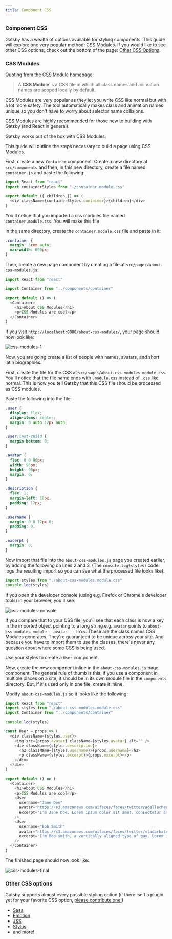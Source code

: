 ```yaml
---
title: Component CSS
---
```


### Component CSS

Gatsby has a wealth of options available for styling components. This guide will explore one very popular method: CSS Modules. If you would like to see other CSS options, check out the bottom of the page: [Other CSS Options](#other-css-options).

### CSS Modules

Quoting from
[the CSS Module homepage](https://github.com/css-modules/css-modules):

> A **CSS Module** is a CSS file in which all class names and animation names
> are scoped locally by default.

CSS Modules are very popular as they let you write CSS like normal but with a lot
more safety. The tool automatically makes class and animation names unique so
you don't have to worry about selector name collisions.

CSS Modules are highly recommended for those new to building with Gatsby (and
React in general).

Gatsby works out of the box with CSS Modules.

This guide will outline the steps necessary to build a page using CSS Modules.

First, create a new `Container` component. Create a new directory at
`src/components` and then, in this new directory, create a file named
`container.js` and paste the following:

```javascript:title=src/components/container.js
import React from "react"
import containerStyles from "./container.module.css"

export default ({ children }) => (
  <div className={containerStyles.container}>{children}</div>
)
```

You'll notice that you imported a css modules file named `container.module.css`. You will make this file

In the same directory, create the `container.module.css` file and paste in it:

```css:title=src/components/container.module.css
.container {
  margin: 3rem auto;
  max-width: 600px;
}
```

Then, create a new page component by creating a file at
`src/pages/about-css-modules.js`:

```javascript:title=src/pages/about-css-modules.js
import React from "react"

import Container from "../components/container"

export default () => (
  <Container>
    <h1>About CSS Modules</h1>
    <p>CSS Modules are cool</p>
  </Container>
)
```

If you visit `http://localhost:8000/about-css-modules/`, your page should now look like:

![css-modules-1](./images/css-modules-1.png)

Now, you are going create a list of people with names, avatars, and short latin
biographies.

First, create the file for the CSS at
`src/pages/about-css-modules.module.css`. You'll notice that the file name ends
with `.module.css` instead of `.css` like normal. This is how you tell Gatsby
that this CSS file should be processed as CSS modules.

Paste the following into the file:

```css:title=src/pages/about-css-modules.module.css
.user {
  display: flex;
  align-items: center;
  margin: 0 auto 12px auto;
}

.user:last-child {
  margin-bottom: 0;
}

.avatar {
  flex: 0 0 96px;
  width: 96px;
  height: 96px;
  margin: 0;
}

.description {
  flex: 1;
  margin-left: 18px;
  padding: 12px;
}

.username {
  margin: 0 0 12px 0;
  padding: 0;
}

.excerpt {
  margin: 0;
}
```

Now import that file into the `about-css-modules.js` page you created earlier, by adding the following on lines 2 and 3.
(The `console.log(styles)` code logs the resulting import so you can see what the processed file looks like).

```javascript:title=src/pages/about-css-modules.js
import styles from "./about-css-modules.module.css"
console.log(styles)
```

If you open the developer console (using e.g. Firefox or Chrome's developer tools) in your browser, you'll see:

![css-modules-console](./images/css-modules-console.png)

If you compare that to your CSS file, you'll see that each class is now a key in
the imported object pointing to a long string e.g. `avatar` points to
`about-css-modules-module---avatar----hYcv`. These are the class names CSS
Modules generates. They're guaranteed to be unique across your site. And because
you have to import them to use the classes, there's never any question about
where some CSS is being used.

Use your styles to create a `User` component.

Now, create the new component inline in the `about-css-modules.js` page
component. The general rule of thumb is this: if you use a component in multiple
places on a site, it should be in its own module file in the `components`
directory. But, if it's used only in one file, create it inline.

Modify `about-css-modules.js` so it looks like the following:

```jsx{7-19,25-34}:title=src/pages/about-css-modules.js
import React from "react"
import styles from "./about-css-modules.module.css"
import Container from "../components/container"

console.log(styles)

const User = props => (
  <div className={styles.user}>
    <img src={props.avatar} className={styles.avatar} alt="" />
    <div className={styles.description}>
      <h2 className={styles.username}>{props.username}</h2>
      <p className={styles.excerpt}>{props.excerpt}</p>
    </div>
  </div>
)

export default () => (
  <Container>
    <h1>About CSS Modules</h1>
    <p>CSS Modules are cool</p>
    <User
      username="Jane Doe"
      avatar="https://s3.amazonaws.com/uifaces/faces/twitter/adellecharles/128.jpg"
      excerpt="I'm Jane Doe. Lorem ipsum dolor sit amet, consectetur adipisicing elit."
    />
    <User
      username="Bob Smith"
      avatar="https://s3.amazonaws.com/uifaces/faces/twitter/vladarbatov/128.jpg"
      excerpt="I'm Bob smith, a vertically aligned type of guy. Lorem ipsum dolor sit amet, consectetur adipisicing elit."
    />
  </Container>
)
```

The finished page should now look like:

![css-modules-final](./images/css-modules-final.png)

### Other CSS options

Gatsby supports almost every possible styling option (if there isn't a plugin
yet for your favorite CSS option,
[please contribute one!](/docs/how-to-contribute/))

- [Sass](/packages/gatsby-plugin-sass/)
- [Emotion](/packages/gatsby-plugin-emotion/)
- [JSS](/packages/gatsby-plugin-jss/)
- [Stylus](/packages/gatsby-plugin-stylus/)
- and more!
